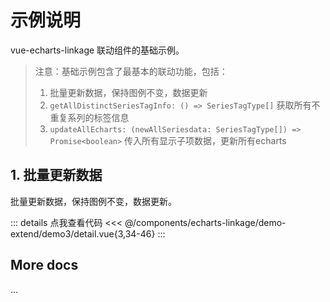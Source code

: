 <script setup>
import LinkageDemo3 from '@/components/echarts-linkage/demo-base/demo3/index.vue';
</script>

# 示例说明

vue-echarts-linkage 联动组件的基础示例。

> 注意：基础示例包含了最基本的联动功能，包括：
> 1. 批量更新数据，保持图例不变，数据更新
> 2. `getAllDistinctSeriesTagInfo: () => SeriesTagType[]` 获取所有不重复系列的标签信息
> 3. `updateAllEcharts: (newAllSeriesdata: SeriesTagType[]) => Promise<boolean>` 传入所有显示子项数据，更新所有echarts

## 1. 批量更新数据

批量更新数据，保持图例不变，数据更新。

<LinkageDemo3 />

::: details 点我查看代码
<<< @/components/echarts-linkage/demo-extend/demo3/detail.vue{3,34-46}
:::

## More docs

...


